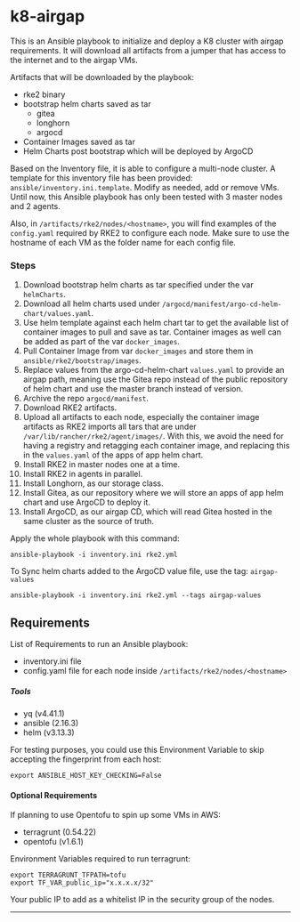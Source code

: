 
# k8-airgap

This is an Ansible playbook to initialize and deploy a K8 cluster with airgap requirements. It will download all artifacts from a jumper that has access to the internet and to the airgap VMs.

Artifacts that will be downloaded by the playbook:
- rke2 binary
- bootstrap helm charts saved as tar
  - gitea
  - longhorn
  - argocd
- Container Images saved as tar
- Helm Charts post bootstrap which will be deployed by ArgoCD

Based on the Inventory file, it is able to configure a multi-node cluster. A template for this inventory file has been provided: `ansible/inventory.ini.template`. Modify as needed, add or remove VMs. Until now, this Ansible playbook has only been tested with 3 master nodes and 2 agents.

Also, in `/artifacts/rke2/nodes/<hostname>`, you will find examples of the `config.yaml` required by RKE2 to configure each node. Make sure to use the hostname of each VM as the folder name for each config file.

### Steps
1. Download bootstrap helm charts as tar specified under the var `helmCharts`.
2. Download all helm charts used under `/argocd/manifest/argo-cd-helm-chart/values.yaml`.
3. Use helm template against each helm chart tar to get the available list of container images to pull and save as tar. Container images as well can be added as part of the var `docker_images`.
4. Pull Container Image from var `docker_images` and store them in `ansible/rke2/bootstrap/images`.
5. Replace values from the argo-cd-helm-chart `values.yaml` to provide an airgap path, meaning use the Gitea repo instead of the public repository of helm chart and use the master branch instead of version.
6. Archive the repo `argocd/manifest`.
7. Download RKE2 artifacts.
8. Upload all artifacts to each node, especially the container image artifacts as RKE2 imports all tars that are under `/var/lib/rancher/rke2/agent/images/`. With this, we avoid the need for having a registry and retagging each container image, and replacing this in the `values.yaml` of the apps of app helm chart.
9. Install RKE2 in master nodes one at a time.
10. Install RKE2 in agents in parallel.
11. Install Longhorn, as our storage class.
12. Install Gitea, as our repository where we will store an apps of app helm chart and use ArgoCD to deploy it.
13. Install ArgoCD, as our airgap CD, which will read Gitea hosted in the same cluster as the source of truth.

Apply the whole playbook with this command:

```
ansible-playbook -i inventory.ini rke2.yml
```

To Sync helm charts added to the ArgoCD value file, use the tag: `airgap-values`

```
ansible-playbook -i inventory.ini rke2.yml --tags airgap-values
```

## Requirements
List of Requirements to run an Ansible playbook:
- inventory.ini file
- config.yaml file for each node inside `/artifacts/rke2/nodes/<hostname>`

##### Tools
- yq (v4.41.1)
- ansible (2.16.3)
- helm (v3.13.3)

For testing purposes, you could use this Environment Variable to skip accepting the fingerprint from each host:

```
export ANSIBLE_HOST_KEY_CHECKING=False
```

#### Optional Requirements 
If planning to use Opentofu to spin up some VMs in AWS:
- terragrunt (0.54.22)
- opentofu (v1.6.1)

Environment Variables required to run terragrunt:

```
export TERRAGRUNT_TFPATH=tofu
export TF_VAR_public_ip="x.x.x.x/32"
```
Your public IP to add as a whitelist IP in the security group of the nodes.

---
